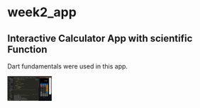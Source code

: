 # week2_app

## Interactive Calculator App with scientific Function

Dart fundamentals were used in this app.

<img src="./images/screenshot.png" width="100">

